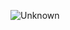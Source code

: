 ![Unknown](https://user-images.githubusercontent.com/57137136/86985872-3cc19f00-c1cd-11ea-8c35-e54c2a355c2b.png)
